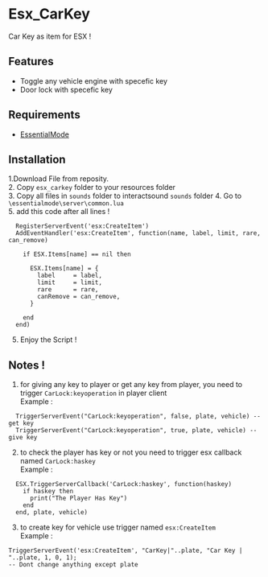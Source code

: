 # Esx_CarKey
Car Key as item for ESX !

## Features
  - Toggle any vehicle engine with specefic key
  - Door lock with specefic key 

## Requirements  
  - [EssentialMode](https://github.com/extendedmode/extendedmode)

## Installation
1.Download File from reposity.  
2. Copy ```esx_carkey``` folder to your resources folder  
3. Copy all files in ```sounds``` folder to interactsound ```sounds``` folder
4. Go to ```\essentialmode\server\common.lua```  
5. add this code after all lines !
```
  RegisterServerEvent('esx:CreateItem')
  AddEventHandler('esx:CreateItem', function(name, label, limit, rare, can_remove)

    if ESX.Items[name] == nil then

      ESX.Items[name] = {
        label     = label,
        limit     = limit,
        rare      = rare,
        canRemove = can_remove,
      }

    end
  end)
```  
5. Enjoy the Script !  

## Notes !
1. for giving any key to player or get any key from player, you need to trigger ```CarLock:keyoperation``` in player client  
  Example :  
  ```
    TriggerServerEvent("CarLock:keyoperation", false, plate, vehicle) -- get key
    TriggerServerEvent("CarLock:keyoperation", true, plate, vehicle) -- give key
  ```
2. to check the player has key or not you need to trigger esx callback named  ```CarLock:haskey```  
  Example : 
  ```
    ESX.TriggerServerCallback('CarLock:haskey', function(haskey)
      if haskey then
        print("The Player Has Key")
      end
    end, plate, vehicle)
  ```  
  3. to create key for vehicle use trigger named ```esx:CreateItem```   
  Example : 
  ```
  TriggerServerEvent('esx:CreateItem', "CarKey|"..plate, "Car Key | "..plate, 1, 0, 1);
  -- Dont change anything except plate
  ```
  

  

